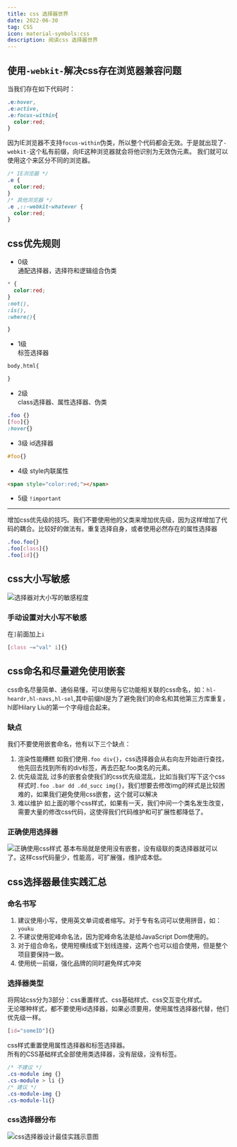 ```yaml
---
title: css 选择器世界
date: 2022-06-30
tag: CSS
icon: material-symbols:css 
description: 阅读css 选择器世界
---
```



## 使用`-webkit-`解决css存在浏览器兼容问题
当我们存在如下代码时：  
```css
.e:hover,
.e:active,
.e:focus-within{
  color:red;
}
```
因为IE浏览器不支持`focus-within`伪类，所以整个代码都会无效。于是就出现了`-webkit-`这个私有前缀，向IE这种浏览器就会将他识别为无效伪元素。
我们就可以使用这个来区分不同的浏览器。
```css
/* IE浏览器 */
.e {
  color:red;
}
/* 其他浏览器 */
.e ,::-webkit-whatever {
  color:red;
}
```

## css优先规则
- 0级  
通配选择器，选择符和逻辑组合伪类
```css
* {
  color:red;
}
:not(),
:is(),
:where(){

}
```
- 1级  
标签选择器
```css
body,html{

}
```
- 2级  
class选择器、属性选择器、伪类  
```css
.foo {}
[foo]{}
:hover{}
```
- 3级
id选择器
```css
#foo{}
```
- 4级
style内联属性  
```html
<span style="color:red;"></span>
```
- 5级
`!important`

----
增加css优先级的技巧。我们不要使用他的父类来增加优先级，因为这样增加了代码的耦合。比较好的做法有。重复选择自身，或者使用必然存在的属性选择器
```css
.foo.foo{}
.foo[class]{}
.foo[id]{}
```

## css大小写敏感
![选择器对大小写的敏感程度](/img/css/1.png)
### 手动设置对大小写不敏感
在`]`前面加上`i`
```css
[class ~="val" i]{}
```

## css命名和尽量避免使用嵌套
css命名尽量简单、通俗易懂，可以使用与它功能相关联的css命名，如：`hl-heardr,hl-navs,hl-sel`,其中前缀hl是为了避免我们的命名和其他第三方库重复，hl即Hilary Liu的第一个字母组合起来。  
### 缺点
我们不要使用嵌套命名，他有以下三个缺点：  
1. 渲染性能糟糕
如我们使用`.foo div{}`，css选择器会从右向左开始进行查找，他先回去找到所有的div标签，再去匹配.foo类名的元素。
2. 优先级混乱
过多的嵌套会使我们的css优先级混乱，比如当我们写下这个css样式时`.foo .bar dd .dd_succ img{}`，我们想要去修改img的样式是比较困难的，如果我们避免使用css嵌套，这个就可以解决
3. 难以维护
如上面的哪个css样式，如果有一天，我们中间一个类名发生改变，需要大量的修改css代码，这使得我们代码维护和可扩展性都降低了。

### 正确使用选择器
![正确使用css样式](/img/css/2.png)
基本布局就是使用没有嵌套，没有级联的类选择器就可以了。这样css代码量少，性能高，可扩展强，维护成本低。


## css选择器最佳实践汇总
### 命名书写
1. 建议使用小写，使用英文单词或者缩写。对于专有名词可以使用拼音，如：`youku`
2. 不建议使用驼峰命名法，因为驼峰命名法是给JavaScript Dom使用的。
3. 对于组合命名，使用短横线或下划线连接，这两个也可以组合使用，但是整个项目要保持一致。
4. 使用统一前缀，强化品牌的同时避免样式冲突

### 选择器类型
将网站css分为3部分：css重置样式、css基础样式、css交互变化样式。  
无论哪种样式，都不要使用id选择器，如果必须要用，使用属性选择器代替，他们优先级一样。  
```css
[id="someID"]{}
```
css样式重置使用属性选择器和标签选择器。  
所有的CSS基础样式全部使用类选择器，没有层级，没有标签。  
```css
/* 不建议 */
.cs-module img {} 
.cs-module > li {}
/* 建议 */
.cs-module-img {}
.cs-module-li{}
```

### css选择器分布
![css选择器设计最佳实践示意图](/img/css/3.png)


